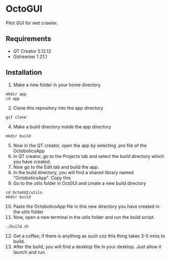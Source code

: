 # **OctoGUI**
Pilot GUI for wet crawler.

## Requirements
* QT Creator 5.12.12
* Gstreamer 1.21.1

## **Installation**
1. Make a new folder in your home directory
```
mkdir app
cd app
```
2. Clone this repository into the app directory
```
git clone
```
4. Make a build directory inside the app directory
```
mkdir build
```
5. Now in the QT creator, open the app by selecting .pro file of the OctoboticsApp
6. In QT creator, go to the Projects tab and select the build directory which you have created.
7. Now go to the Edit tab and build the app.
8. In the build directory, you will find a shared library named "OctoboticsApp". Copy this
9. Go to the utils folder in OctGUI and create a new build directory
```
cd OctoGUI/utils
mkdir build
```
10. Paste the OctoboticsApp file in this new directory you have created in the utils folder
11. Now, open a new terminal in the utils folder and run the build script.
```
./build.sh
```
12. Get a coffee, if there is anything as such coz this thing takes 3-5 mins to build.
13. After the build, you will find a desktop file in your desktop. Just allow it launch and run.
